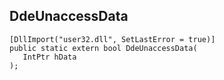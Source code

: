 ## DdeUnaccessData

```
[DllImport("user32.dll", SetLastError = true)]
public static extern bool DdeUnaccessData(
   IntPtr hData
);
```

